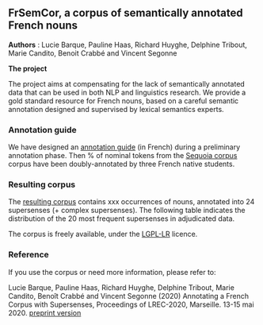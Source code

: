 ## FrSemCor, a corpus of semantically annotated French nouns

**Authors** : Lucie Barque, Pauline Haas, Richard Huyghe, Delphine Tribout, Marie Candito, Benoit Crabbé and Vincent Segonne

**The project** 

The project aims at compensating for the lack of semantically annotated data that can be used in both NLP and linguistics research. We provide a gold standard resource for French nouns, based on a careful semantic annotation designed and supervised by lexical semantics experts. 

### Annotation guide

We have designed an [annotation guide]() (in French) during a preliminary annotation phase. Then % of nominal tokens from the 
[Sequoia corpus](https://www.rocq.inria.fr/alpage-wiki/tiki-index.php?page=CorpusSequoia) corpus have been doubly-annotated by three French native students.

### Resulting corpus
The [resulting corpus]() contains xxx occurrences of nouns, annotated into 24 supersenses (+ complex supersenses). The following 
table indicates the distribution of the 20 most frequent supersenses in adjudicated data.

The corpus is freely available, under the [LGPL-LR](https://spdx.org/licenses/LGPLLR.html) licence.

### Reference

If you use the corpus or need more information, please refer to:

Lucie Barque, Pauline Haas, Richard Huyghe, Delphine Tribout, Marie Candito, Benoît Crabbé and Vincent Segonne (2020) Annotating a French Corpus with Supersenses, Proceedings of LREC-2020, Marseille. 13-15 mai 2020. [preprint version]()
